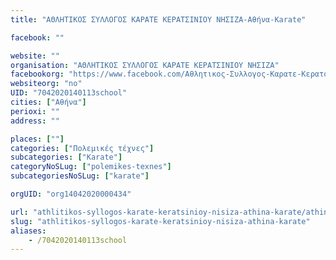 ```yaml
---
title: "ΑΘΛΗΤΙΚΟΣ ΣΥΛΛΟΓΟΣ ΚΑΡΑΤΕ ΚΕΡΑΤΣΙΝΙΟΥ ΝΗΣΙΖΑ-Αθήνα-Karate"

facebook: ""

website: ""
organisation: "ΑΘΛΗΤΙΚΟΣ ΣΥΛΛΟΓΟΣ ΚΑΡΑΤΕ ΚΕΡΑΤΣΙΝΙΟΥ ΝΗΣΙΖΑ"
facebookorg: "https://www.facebook.com/Αθλητικος-Συλλογος-Καρατε-Κερατσινιου-Νησιζα-288968941228360/"
websiteorg: "no"
UID: "7042020140113school"
cities: ["Αθήνα"]
perioxi: ""
address: ""

places: [""]
categories: ["Πολεμικές τέχνες"]
subcategories: ["Karate"]
categoryNoSLug: ["polemikes-texnes"]
subcategoriesNoSLug: ["karate"]

orgUID: "org14042020000434"

url: "athlitikos-syllogos-karate-keratsinioy-nisiza-athina-karate/athina"
slug: "athlitikos-syllogos-karate-keratsinioy-nisiza-athina-karate"
aliases:
    - /7042020140113school
---
```






